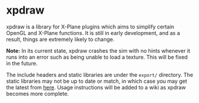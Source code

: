 # xpdraw
xpdraw is a library for X-Plane plugins which aims to simplify certain OpenGL and X-Plane functions. It is still in early development, and as a result, things are extremely likely to change.

**Note:** In its current state, xpdraw crashes the sim with no hints whenever it runs into an error such as being unable to load a texture. This will be fixed in the future.

The include headers and static libraries are under the `export/` directory. The static libraries may not be up to date or match, in which case you may get the latest from [here](https://github.com/slimit75/xpdraw/actions).
Usage instructions will be added to a wiki as xpdraw becomes more complete.